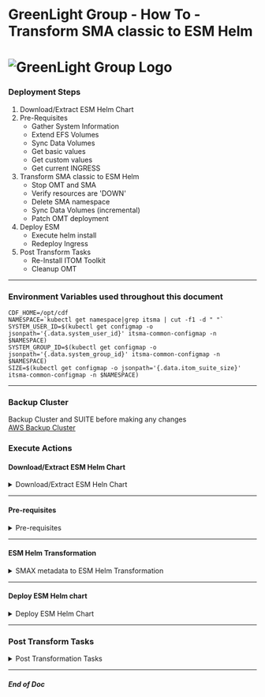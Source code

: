 # GreenLight Group - How To - Transform SMA classic to ESM Helm  
# ![GreenLight Group Logo](https://assets.website-files.com/5ebcb9396faf10d8f7644479/5ed6a066891af295a039860f_GLGLogolrg-p-500.png)  

### Deployment Steps  
1. Download/Extract ESM Helm Chart
2. Pre-Requisites
   - Gather System Information  
   - Extend EFS Volumes  
   - Sync Data Volumes  
   - Get basic values  
   - Get custom values  
   - Get current INGRESS
3. Transform SMA classic to ESM Helm
   - Stop OMT and SMA
   - Verify resources are 'DOWN'
   - Delete SMA namespace
   - Sync Data Volumes (incremental)
   - Patch OMT deployment
4. Deploy ESM
   - Execute helm install
   - Redeploy Ingress
5. Post Transform Tasks
   - Re-Install ITOM Toolkit
   - Cleanup OMT

--- 

### Environment Variables used throughout this document  
```
CDF_HOME=/opt/cdf
NAMESPACE=`kubectl get namespace|grep itsma | cut -f1 -d " "`
SYSTEM_USER_ID=$(kubectl get configmap -o jsonpath='{.data.system_user_id}' itsma-common-configmap -n $NAMESPACE)
SYSTEM_GROUP_ID=$(kubectl get configmap -o jsonpath='{.data.system_group_id}' itsma-common-configmap -n $NAMESPACE)
SIZE=$(kubectl get configmap -o jsonpath='{.data.itom_suite_size}' itsma-common-configmap -n $NAMESPACE)

```

---

### Backup Cluster  
Backup Cluster and SUITE before making any changes  
[AWS Backup Cluster](https://github.com/GreenlightGroup/how-tos/blob/main/docs/Ansible/AWS/AWS_Cluster-Backup.md)

### Execute Actions  
#### Download/Extract ESM Helm Chart  
<details><summary>Download/Extract ESM Heln Chart</summary>  

> Create ESM working directory
   ```
   mkdir -p ~/esm/24.2.2
   
   ```

> Download the ESM Helm chart matching existing SMAX deployment (ESM 24.2 Patch 2)
   ```
   curl https://owncloud.gitops.com/index.php/s/eYjtMSYnEi8Qtax/download -o ~/esm/24.2.2/ESM_Helm_Chart-24.2.2.zip
   unzip ~/esm/24.2.2/ESM_Helm_Chart-24.2.2.zip -d ~/esm/24.2.2/
   unzip ~/esm/24.2.2/esm-1.0.2+24.2.2-18.zip -d ~/esm/24.2.2/
   rm ~/esm/24.2.2/esm-1.0.2+24.2.2-18.zip
   rm ~/esm/24.2.2/esm-1.0.2+24.2.2-18.zip.sig
   
   ```

> Set execute for requisite scripts
   ```
   chmod u+x ~/esm/24.2.2/scripts/transformation/syncData.sh
   chmod u+x ~/esm/24.2.2/scripts/transformation/generateBasicValuesYaml.sh
   chmod u+x ~/esm/24.2.2/scripts/custom_settings/generateCustomSettings.sh
   chmod u+x ~/esm/24.2.2/scripts/transformation/refinePV.sh
   chmod u+x ~/esm/24.2.2/scripts/transformation/updateAutopassKey.sh
   
   ```
</details>

---

#### Pre-requisites  
<details><summary>Pre-requisites</summary>  

> Extend EFS volumes  
   ```
   sudo mkdir -p /mnt/efs/var/vols/itom/itsma/logging-volume
   sudo mkdir -p /mnt/efs/var/vols/itom/itsma/config-volume
   
   sudo chown -R 1999:1999 /mnt/efs/var/vols/itom/itsma/logging-volume
   sudo chown -R 1999:1999 /mnt/efs/var/vols/itom/itsma/config-volume
   
   sudo chmod g+w /mnt/efs/var/vols/itom/itsma/logging-volume
   sudo chmod g+w /mnt/efs/var/vols/itom/itsma/config-volume
   sudo chmod g+s /mnt/efs/var/vols/itom/itsma/logging-volume
   sudo chmod g+s /mnt/efs/var/vols/itom/itsma/config-volume
   
   #sudo find /mnt/efs/var/vols/itom -type d -exec stat --format='%u:%g %A %n' '{}' \;| grep -v 1999:1999
   
   ```

> Sync data volumes  
   **_When prompted: Press 'y' to proceed with the sync copy_**  

   ```
   sudo ~/esm/24.2.2/scripts/transformation/syncData.sh \
    --globalVolumePath /mnt/efs/var/vols/itom/itsma/global-volume \
    --smartanalyticsVolumePath /mnt/efs/var/vols/itom/itsma/smartanalytics-volume \
    --configVolumePath /mnt/efs/var/vols/itom/itsma/config-volume
   
   ```

> Get Basic environment Helm values  

   **_When prompted: Press 'y' to use the discovered itsma namespace_**  
   
   ```
   cd ~/esm/24.2.2/scripts/transformation/
   ~/esm/24.2.2/scripts/transformation/generateBasicValuesYaml.sh
   
   ```
   ```
   cp ~/esm/24.2.2/scripts/transformation/values.yaml ~/esm/
   cd ~
   
   ```

> Get Customizations to resources Helm values  
   ```
   cd ~/esm/24.2.2/scripts/custom_settings
   ~/esm/24.2.2/scripts/custom_settings/generateCustomSettings.sh
   
   ```
   ```
   cp ~/esm/24.2.2/scripts/custom_settings/customized_values.yaml ~/esm/
   cd ~
   
   ```

> Get current Alertmanager settings  

   *_Perform these steps if 'Monitoring' has been deployed to the cluster_*  

   ```
   kubectl get secret -n core alertmanager-itom-prometheus-alertmanager -o json | jq -r '.data."alertmanager.yaml"' | base64 -d > ~/esm/alert-manager.yml
   
   ```
   *_Verify details of Alertmanager ConfigMap before contiuning . . ._*  
   ```
   cat ~/esm/alert-manager.yml
   
   ```

> Get current INGRESS for SMA
```
kubectl get ing -n $NS sma-ingress -o yaml > ~/esm/sma-ingress.yml
kubectl get ing -n $NS sma-integration-ingress -o yaml > ~/esm/sma-integration-ingress.yml

```
*_Verify details of INGRESS before contiuning . . ._*  
```
cat ~/esm/sma-ingress.yml

```
```
cat ~/esm/sma-integration-ingress.yml

```
</details>

---

#### ESM Helm Transformation  
<details><summary>SMAX metadata to ESM Helm Transformation</summary>  

> Stop the Suite and OMT  
```
$CDF_HOME/bin/cdfctl runlevel set -l DOWN -n $NAMESPACE
$CDF_HOME/bin/cdfctl runlevel set -l DOWN -n core

```

> Verify everything is 'DOWN' before continuing on  
**_If any pods return, wait and check again_**  
```
kubectl get pod -n $NAMESPACE|grep -v -E 'throttling|opentelemetry|toolkit|Completed'
kubectl get pod -n core |grep -v Completed

```

> Delete classic SMA resources
```
kubectl delete ns $NAMESPACE
```

> Verify the namespace is successfully deleted  
**_If the ITSMA namespace still shows up, wait and check again_**  
```
kubectl get ns
```

> Sync ingremental data since pre-reqs
```
sudo ~/esm/24.2.2/scripts/transformation/syncData.sh \
 --globalVolumePath /mnt/efs/var/vols/itom/itsma/global-volume \
 --smartanalyticsVolumePath /mnt/efs/var/vols/itom/itsma/smartanalytics-volume \
 --configVolumePath /mnt/efs/var/vols/itom/itsma/config-volume
```

> Patch the deployment name for the core namespace
```
kubectl patch ns core -p '{"metadata":{"labels":{"deployments.microfocus.com/deployment-name":"cdf"}}}'
```

> Create new ESM deployment (using original itsma namespace name)
```
$CDF_HOME/bin/cdfctl deployment create -d $NAMESPACE
```

> Refine existing PVs for new deployment
```
cd ~/esm/24.2.2/scripts/transformation
~/esm/24.2.2/scripts/transformation/refinePV.sh $SIZE
```
```
cd ~
```

> Verify new PVs created
```
kubectl get pv|grep -E  "config-volume|logging-volume|data-volume"|grep itsma
```

> Check if new PVs are not yet 'Available'  
*_Will only return values for PVs that are NOT yet ready_*  
```
kubectl get pv|grep itsma|grep -v -E "db-volume|global-volume|smartanalytics"|awk '{if ($5!="Available") print $0}'
```


> Copy OMT vault data to global-volume for independant SMA vault
```
VAULT_PATH=$(kubectl get pv itom-vol -o json | jq -r .spec.nfs.path)
sudo cp -R /mnt/efs${VAULT_PATH}/vault /mnt/efs/var/vols/itom/itsma/global-volume/
sudo chown -R $SYSTEM_USER_ID:$SYSTEM_GROUP_ID /mnt/efs/var/vols/itom/itsma/global-volume/vault
```

> Cppy OMT vault secrets to SMA vault
```
#!/bin/bash
#NAMESPACE=${NAMESPACE}
releaseName=sma
for secret in vault-passphrase vault-credential vault-instance-id vault-root-cert
  do
  echo "-----copy secret $secret from core to ${NAMESPACE} -----"
kubectl get secrets -n core $secret -o yaml | sed "s/meta.helm.sh\/release-namespace\:\ core/meta.helm.sh\/release-namespace\:\ ${NAMESPACE}/g" | sed "s/meta.helm.sh\/release-name\:\ apphub/meta.helm.sh\/release-name\:\ \'${releaseName}\'/g" | sed "s/namespace\:\ core/namespace\:\ ${NAMESPACE}/g" | kubectl create -f -
  done
cm=public-ca-certificates
echo "-----create cm $cm from core to ${NAMESPACE} -----"
kubectl get cm -n core $cm -o yaml | sed "s/meta.helm.sh\/release-namespace\:\ core/meta.helm.sh\/release-namespace\:\ ${NAMESPACE}/g" | sed "s/meta.helm.sh\/release-name\:\ apphub/meta.helm.sh\/release-name\:\ \'${releaseName}\'/g" | sed "s/namespace\:\ core/namespace\:\ ${NAMESPACE}/g" | kubectl create -f -
```

> Start OMT back up to continue deployment
```
$CDF_HOME/bin/cdfctl runlevel set -l UP -n core

```

> Verify OMT is up and running completely before continuing
```
watch -n 10 'kubectl get pods -n core|grep -v -E "1/1|2/2|3/3|4/4|Completed'

```
</details>

---

#### Deploy ESM Helm chart  
<details><summary>Deploy ESM Helm Chart</summary>  

```
$CDF_HOME/bin/helm install sma ~/esm/24.2.2/charts/esm-1.0.2+24.2.2-18.tgz -n $NAMESPACE --set global.nodeSelector.Worker=label -f  ~/esm/customized_values.yaml -f ~/esm/values.yaml
```

**_After helm deployment completes, ensure SMAX is up and running and healthy before continuing_**

```
watch -n 10 'kubectl get pods -n ${NAMESPACE}|grep -v -E "1/1|2/2|3/3|4/4|Completed'

```
> Redeploy sma-ingress
```
kubectl create -f ~/esm/sma-ingress.yml; \
kubectl create -f ~/esm/sma-integration-ingress.yml

```
> Update helm autopass
```
~/esm/24.2.2/scripts/transformation/updateAutopassKey.sh -n $NAMESPACE

```
</details>

---

### Post Transform Tasks  
<details><summary>Post Transformation Tasks</summary>  

#### Re-Install ITOM Toolkit  
> Create working directory for Toolkit Framework  
```
mkdir -p ~/toolkit/24.3 

```

> Download and extract Toolkit  
```
curl -gkLs https://owncloud.gitops.com/index.php/s/Q91ZKRmLTcCDKce/download -o ~/toolkit/24.3/itom-toolkit-framework-24.3.tar.gz
tar -zxvf ~/toolkit/24.3/itom-toolkit-framework-24.3.tar.gz -C ~/toolkit/24.3/
chmod a+x ~/toolkit/24.3/toolkit_framework/install.sh

```

> Install Toolkit
> **_NOTE: You must execute the install.sh from the toolkit_framework directory or paths will not line up_**
```
cd ~/toolkit/24.3/toolkit_framework/
./install.sh

```

#### Cleanup unused OMT resources  
> Drop unused Apphub features  
```
sudo chmod g+rx ${CDF_HOME}/charts
sudo chmod g+rw ${CDF_HOME}/charts/*

APPHUB_CHART=$(cd ${CDF_HOME}/charts && ls apphub-1*.tgz) && echo ${APPHUB_CHART}

helm upgrade apphub $CDF_HOME/charts/${APPHUB_CHART} --reuse-values --set global.services.suiteDeploymentManagement=false -n core

```

> Delete unused SMAX metadata pods  
```
kubectl delete deploy suite-conf-pod-itsma -n core --ignore-not-found=true
kubectl delete svc suite-conf-svc-itsma  -n core --ignore-not-found=true
kubectl delete ingress suite-conf-ing-itsma -n core --ignore-not-found=true

```

> Delete :3000 Ingress
```
kubectl delete ingress -n core -l app=install-ingress

```

#Reconfigure monitoring
</details>

---

##### End of Doc  